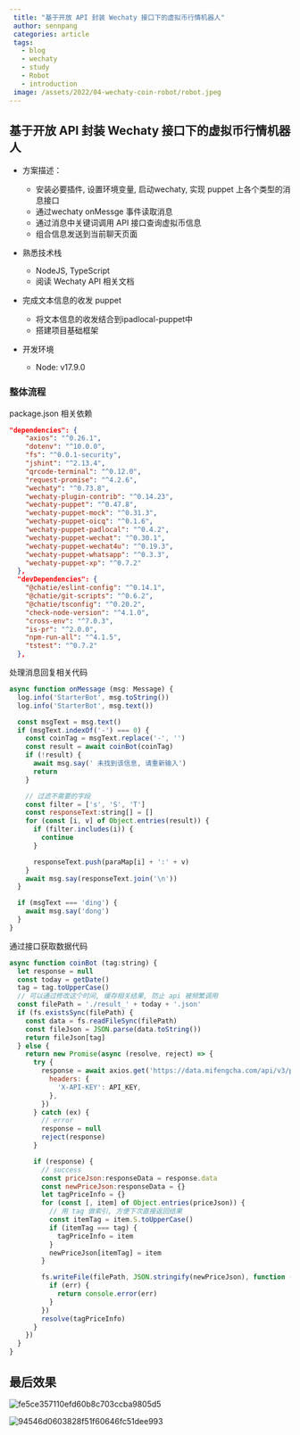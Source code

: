 ```yaml
---
 title: "基于开放 API 封装 Wechaty 接口下的虚拟币行情机器人"
 author: sennpang
 categories: article
 tags:
   - blog
   - wechaty
   - study
   - Robot
   - introduction
 image: /assets/2022/04-wechaty-coin-robot/robot.jpeg
---
```


## 基于开放 API 封装 Wechaty 接口下的虚拟币行情机器人

- 方案描述：
  - 安装必要插件, 设置环境变量, 启动wechaty, 实现 puppet 上各个类型的消息接口
  - 通过wechaty onMessge 事件读取消息
  - 通过消息中关键词调用 API 接口查询虚拟币信息
  - 组合信息发送到当前聊天页面
- 熟悉技术栈
  - NodeJS, TypeScript
  - 阅读 Wechaty API 相关文档
- 完成文本信息的收发 puppet
  - 将文本信息的收发结合到ipadlocal-puppet中
  - 搭建项目基础框架

- 开发环境
  - Node: v17.9.0

### 整体流程

package.json 相关依赖
```json
"dependencies": {
    "axios": "^0.26.1",
    "dotenv": "^10.0.0",
    "fs": "^0.0.1-security",
    "jshint": "^2.13.4",
    "qrcode-terminal": "^0.12.0",
    "request-promise": "^4.2.6",
    "wechaty": "^0.73.8",
    "wechaty-plugin-contrib": "^0.14.23",
    "wechaty-puppet": "^0.47.8",
    "wechaty-puppet-mock": "^0.31.3",
    "wechaty-puppet-oicq": "^0.1.6",
    "wechaty-puppet-padlocal": "^0.4.2",
    "wechaty-puppet-wechat": "^0.30.1",
    "wechaty-puppet-wechat4u": "^0.19.3",
    "wechaty-puppet-whatsapp": "^0.3.3",
    "wechaty-puppet-xp": "^0.7.2"
  },
  "devDependencies": {
    "@chatie/eslint-config": "^0.14.1",
    "@chatie/git-scripts": "^0.6.2",
    "@chatie/tsconfig": "^0.20.2",
    "check-node-version": "^4.1.0",
    "cross-env": "^7.0.3",
    "is-pr": "^2.0.0",
    "npm-run-all": "^4.1.5",
    "tstest": "^0.7.2"
  },
```

处理消息回复相关代码
```js
async function onMessage (msg: Message) {
  log.info('StarterBot', msg.toString())
  log.info('StarterBot', msg.text())

  const msgText = msg.text()
  if (msgText.indexOf('-') === 0) {
    const coinTag = msgText.replace('-', '')
    const result = await coinBot(coinTag)
    if (!result) {
      await msg.say(' 未找到该信息, 请重新输入')
      return
    }

    // 过滤不需要的字段
    const filter = ['s', 'S', 'T']
    const responseText:string[] = []
    for (const [i, v] of Object.entries(result)) {
      if (filter.includes(i)) {
        continue
      }

      responseText.push(paraMap[i] + ':' + v)
    }
    await msg.say(responseText.join('\n'))
  }

  if (msgText === 'ding') {
    await msg.say('dong')
  }
}
```

通过接口获取数据代码
```js
async function coinBot (tag:string) {
  let response = null
  const today = getDate()
  tag = tag.toUpperCase()
  // 可以通过修改这个时间, 缓存相关结果, 防止 api 被频繁调用
  const filePath = './result_' + today + '.json'
  if (fs.existsSync(filePath) {
    const data = fs.readFileSync(filePath)
    const fileJson = JSON.parse(data.toString())
    return fileJson[tag]
  } else {
    return new Promise(async (resolve, reject) => {
      try {
        response = await axios.get('https://data.mifengcha.com/api/v3/price', {
          headers: {
            'X-API-KEY': API_KEY,
          },
        })
      } catch (ex) {
        // error
        response = null
        reject(response)
      }

      if (response) {
        // success
        const priceJson:responseData = response.data
        const newPriceJson:responseData = {}
        let tagPriceInfo = {}
        for (const [, item] of Object.entries(priceJson)) {
          // 用 tag 做索引, 方便下次直接返回结果
          const itemTag = item.S.toUpperCase()
          if (itemTag === tag) {
            tagPriceInfo = item
          }
          newPriceJson[itemTag] = item
        }

        fs.writeFile(filePath, JSON.stringify(newPriceJson), function (err) {
          if (err) {
            return console.error(err)
          }
        })
        resolve(tagPriceInfo)
      }
    })
  }
}
```
## 最后效果

![fe5ce357110efd60b8c703ccba9805d5](/assets/2022/04-wechaty-coin-robot/fe5ce357110efd60b8c703ccba9805d5.jpg)

![94546d0603828f51f60646fc51dee993](/assets/2022/04-wechaty-coin-robot/94546d0603828f51f60646fc51dee993.jpg)
